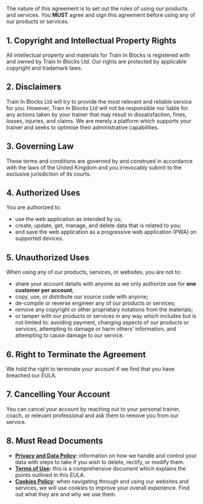 <!-- markdownlint-disable MD033 -->
#

The nature of this agreement is to set out the rules of using our products and services. You **MUST** agree and sign this agreement before using any of our products or services.

## 1. Copyright and Intellectual Property Rights

All intellectual property and materials for Train In Blocks is registered with and owned by Train In Blocks Ltd. Our rights are protected by applicable copyright and trademark laws.

## 2. Disclaimers

Train In Blocks Ltd will try to provide the most relevant and reliable service for you. However, Train In Blocks Ltd will not be responsible nor liable for any actions taken by your trainer that may result in dissatisfaction, fines, losses, injuries, and claims. We are merely a platform which supports your trainer and seeks to optimise their administrative capabilities.

## 3. Governing Law

These terms and conditions are governed by and construed in accordance with the laws of the United Kingdom and you irrevocably submit to the exclusive jurisdiction of its courts.

## 4. Authorized Uses

You are authorized to:

- use the web application as intended by us;
- create, update, get, manage, and delete data that is related to you;
- and save the web application as a progressive web application (PWA) on supported devices.

## 5. Unauthorized Uses

When using any of our products, services, or websites, you are not to:

- share your account details with anyone as we only authorize use for **one customer per account**;
- copy, use, or distribute our source code with anyone;
- de-compile or reverse engineer any of our products or services;
- remove any copyright or other proprietary notations from the materials;
- or tamper with our products or services in any way which includes but is not limited to: avoiding payment, changing aspects of our products or services, attempting to damage or harm others’ information, and attempting to cause damage to our service.

## 6. Right to Terminate the Agreement

We hold the right to terminate your account if we find that you have breached our EULA.

## 7. Cancelling Your Account

You can cancel your account by reaching out to your personal trainer, coach, or relevant professional and ask them to remove you from our service.

## 8. Must Read Documents

- **<a href="https://traininblocks.com/legal/privacy-and-data-policy/" target="_blank">Privacy and Data Policy<a>:** information on how we handle and control your data with steps to take if you wish to delete, rectify, or modify them.
- **<a href="https://traininblocks.com/legal/terms-of-use/" target="_blank">Terms of Use</a>:** this is a comprehensive document which explains the points outlined in this EULA.
- **<a href="https://traininblocks.com/legal/cookies-policy/" target="_blank">Cookies Policy</a>:** when navigating through and using our websites and services, we will use cookies to improve your overall experience. Find out what they are and why we use them.
